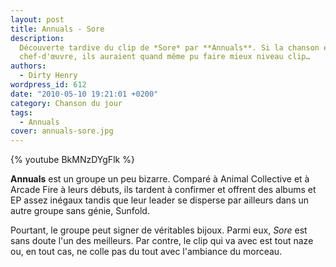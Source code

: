 ```yaml
---
layout: post
title: Annuals - Sore
description:
  Découverte tardive du clip de *Sore* par **Annuals**. Si la chanson est un
  chef-d'œuvre, ils auraient quand même pu faire mieux niveau clip…
authors:
  - Dirty Henry
wordpress_id: 612
date: "2010-05-10 19:21:01 +0200"
category: Chanson du jour
tags:
  - Annuals
cover: annuals-sore.jpg
---
```


{% youtube BkMNzDYgFlk %}

**Annuals** est un groupe un peu bizarre. Comparé à Animal Collective et à
Arcade Fire à leurs débuts, ils tardent à confirmer et offrent des albums et EP
assez inégaux tandis que leur leader se disperse par ailleurs dans un autre
groupe sans génie, Sunfold.

Pourtant, le groupe peut signer de véritables bijoux. Parmi eux, _Sore_ est sans
doute l'un des meilleurs. Par contre, le clip qui va avec est tout naze ou, en
tout cas, ne colle pas du tout avec l'ambiance du morceau.
